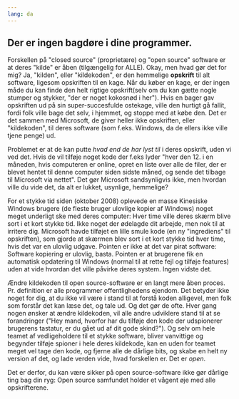 ```yaml
---
lang: da
---
```





<h2>Der er ingen bagdøre i dine programmer.</h2>

Forskellen på "closed source" (proprietære) og "open source" software er at deres "kilde" er åben (tilgængelig for ALLE). Okay, men hvad gør det for mig? Ja, "kilden", eller "kildekoden", er den hemmelige <b>opskrift</b> til alt software, ligesom opskriften til en kage. Når du køber en kage, er der ingen måde du kan finde den helt rigtige opskrift(selv om du kan gætte nogle stumper og stykker, "der er noget kokosnød i her"). Hvis en bager gav opskriften ud på sin super-succesfulde ostekage, ville den hurtigt gå fallit, fordi folk ville bage det selv, i hjemmet, og stoppe med at købe den.
Det er det sammen med Microsoft, de giver heller ikke opskriften, eller "kildekoden", til deres software (som f.eks. Windows, da de ellers ikke ville tjene penge) ud.

Problemet er at de kan putte <i>hvad end de har lyst til</i> i deres opskrift, uden vi ved det. Hvis de vil tilføje noget kode der f.eks lyder "hver den 12. i en måneden, hvis computeren er online, opret en liste over alle de filer, der er blevet hentet til denne computer siden sidste måned, og sende det tilbage til Microsoft via nettet". Det gør Microsoft sandsynligvis ikke, men hvordan ville du vide det, da alt er lukket, usynlige, hemmelige?

For et stykke tid siden (oktober 2008) oplevede en masse Kinesiske Windows brugere (de fleste bruger ulovlige kopier af Windows) noget meget underligt ske med deres computer: Hver time ville deres skærm blive sort i et kort stykke tid. Ikke noget der ødelagde dit arbejde, men nok til at irritere dig. Microsoft havde tilføjet en lille smule kode (en ny "ingrediens" til opskriften), som gjorde at skærmen blev sort i et kort stykke tid hver time, hvis det var en ulovlig udgave. Pointen er ikke at det var pirat software: Software kopiering er ulovlig, basta. Pointen er at brugerene fik en automatisk opdatering til Windows (normal til at rette fejl og tilføje features) uden at vide hvordan det ville påvirke deres system. Ingen vidste det.

Ændre kildekoden til open source-software er en langt mere åben proces. Pr. definition er alle programmer offentlighedens ejendom. Det betyder ikke noget for dig, at du ikke vil være i stand til at forstå koden alligevel, men folk som forstår det kan læse det, og tale ud. Og det gør de ofte. Hver gang nogen ønsker at ændre kildekoden, vil alle andre udviklere stand til at se forandringer ("Hey mand, hvorfor har du tilføje den kode der udspionerer brugerens tastatur, er du gået ud af dit gode skind?"). Og selv om hele teamet af vedligeholdere til et stykke software, bliver vanvittige og begynder tilføje spioner i hele deres kildekode, kan en uden for teamet meget vel tage den kode, og fjerne alle de dårlige bits, og skabe en helt ny version af det, og lade verden vide, hvad forskellen er. Det er <i>open</i>.

Det er derfor, du kan være sikker på open source-software ikke gør dårlige ting bag din ryg: Open source samfundet holder et vågent øje med alle opskrifterene.




